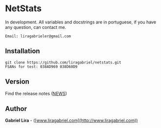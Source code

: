 # NetStats

In development. All variables and docstrings are in portuguese, if you have any question, can contact me.

    Email: liragabrieler@gmail.com
  
## Installation

    git clone https://github.com/liragabriel/netstats.git
    FSANs for test: 038AD969 038D60D9

## Version

Find the release notes ([NEWS](https://github.com/liragabriel/DS/blob/master/NEWS.md))

## Author

**Gabriel Lira** - ([www.liragabriel.com](http://www.liragabriel.com))
